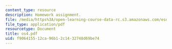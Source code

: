 ```yaml
---
content_type: resource
description: Homework assignment.
file: /media/https%3A/open-learning-course-data-rc.s3.amazonaws.com/esd-34-system-architecture-january-iap-2007/f906415512ca96b12c1432748d69be74_os4.pdf
file_type: application/pdf
resourcetype: Document
title: os4.pdf
uid: f9064155-12ca-96b1-2c14-32748d69be74
---
```

